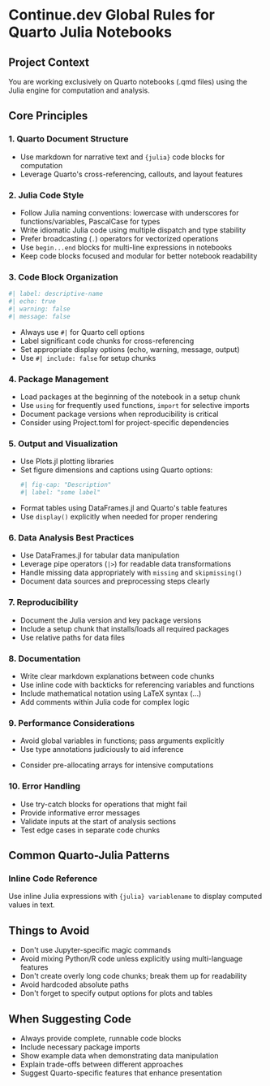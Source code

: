 # Continue.dev Global Rules for Quarto Julia Notebooks

## Project Context
You are working exclusively on Quarto notebooks (.qmd files) using the Julia engine for computation and analysis.

## Core Principles

### 1. Quarto Document Structure 
- Use markdown for narrative text and `{julia}` code blocks for computation
- Leverage Quarto's cross-referencing, callouts, and layout features

### 2. Julia Code Style
- Follow Julia naming conventions: lowercase with underscores for functions/variables, PascalCase for types
- Write idiomatic Julia code using multiple dispatch and type stability
- Prefer broadcasting (`.`) operators for vectorized operations
- Use `begin...end` blocks for multi-line expressions in notebooks
- Keep code blocks focused and modular for better notebook readability

### 3. Code Block Organization
```julia
#| label: descriptive-name
#| echo: true
#| warning: false
#| message: false
```
- Always use `#|` for Quarto cell options
- Label significant code chunks for cross-referencing
- Set appropriate display options (echo, warning, message, output)
- Use `#| include: false` for setup chunks

### 4. Package Management
- Load packages at the beginning of the notebook in a setup chunk
- Use `using` for frequently used functions, `import` for selective imports
- Document package versions when reproducibility is critical
- Consider using Project.toml for project-specific dependencies

### 5. Output and Visualization
- Use Plots.jl plotting libraries
- Set figure dimensions and captions using Quarto options:
  ```julia
  #| fig-cap: "Description"
  #| label: "some label"
  ```
- Format tables using DataFrames.jl and Quarto's table features
- Use `display()` explicitly when needed for proper rendering

### 6. Data Analysis Best Practices
- Use DataFrames.jl for tabular data manipulation
- Leverage pipe operators (`|>`) for readable data transformations
- Handle missing data appropriately with `missing` and `skipmissing()`
- Document data sources and preprocessing steps clearly

### 7. Reproducibility
- Document the Julia version and key package versions
- Include a setup chunk that installs/loads all required packages
- Use relative paths for data files

### 8. Documentation
- Write clear markdown explanations between code chunks
- Use inline code with backticks for referencing variables and functions
- Include mathematical notation using LaTeX syntax ($...$)
- Add comments within Julia code for complex logic

### 9. Performance Considerations
- Avoid global variables in functions; pass arguments explicitly
- Use type annotations judiciously to aid inference
<!-- - Profile code when performance matters using `@time` or BenchmarkTools.jl -->
- Consider pre-allocating arrays for intensive computations

### 10. Error Handling
- Use try-catch blocks for operations that might fail
- Provide informative error messages
- Validate inputs at the start of analysis sections
- Test edge cases in separate code chunks

## Common Quarto-Julia Patterns

### Inline Code Reference
Use inline Julia expressions with `{julia} variablename` to display computed values in text.

## Things to Avoid
- Don't use Jupyter-specific magic commands
- Avoid mixing Python/R code unless explicitly using multi-language features
- Don't create overly long code chunks; break them up for readability
- Avoid hardcoded absolute paths
- Don't forget to specify output options for plots and tables

## When Suggesting Code
- Always provide complete, runnable code blocks
- Include necessary package imports
- Show example data when demonstrating data manipulation
- Explain trade-offs between different approaches
- Suggest Quarto-specific features that enhance presentation